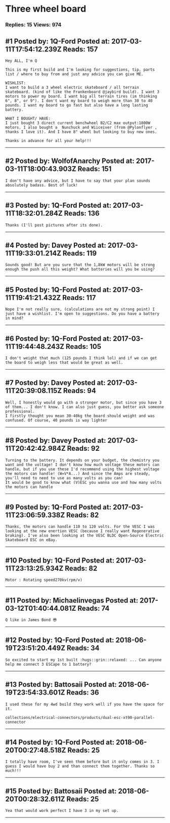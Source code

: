 # Three wheel board

### Replies: 15 Views: 974

## \#1 Posted by: 1Q-Ford Posted at: 2017-03-11T17:54:12.239Z Reads: 157

```
Hey ALL, I'm Q

This is my first build and I'm looking for suggestions, tip, parts list / where to buy from and just any advice you can give ME. 

WISHLIST: 
I want to build a 3 wheel electric skateboard / all terrain skateboard. (kind of like the Frankenboard @jaybird build). I want 3 motors to power my board. I want big all terrain tires (im thinking 6", 8", or 9"). I don't want my board to weigh more than 30 to 40 pounds. I want my board to go fast but also have a long lasting battery.

WHAT I BOUGHT/ HAVE:
I just bought 3 direct current benchwheel B2/C2 max output:1800W motors. I also bought a  Nunchuck and Wiiceiver (from @Pylonflyer , thanks I love it). And I have 8" wheel but looking to buy new ones.

Thanks in advance for all your help!!!
```

---
## \#2 Posted by: WolfofAnarchy Posted at: 2017-03-11T18:00:43.903Z Reads: 151

```
I don't have any advice, but I have to say that your plan sounds absolutely badass. Best of luck!
```

---
## \#3 Posted by: 1Q-Ford Posted at: 2017-03-11T18:32:01.284Z Reads: 136

```
Thanks (I'll post pictures after its done).
```

---
## \#4 Posted by: Davey Posted at: 2017-03-11T19:33:01.214Z Reads: 119

```
Sounds good! But are you sure that the 1,8kW motors will be strong enough the push all this weight? What batteries will you be using?
```

---
## \#5 Posted by: 1Q-Ford Posted at: 2017-03-11T19:41:21.432Z Reads: 117

```
Nope I'm not really sure, (calculations are not my strong point) I just have a wishlist. I'm open to suggestions. Do you have a battery in mind?
```

---
## \#6 Posted by: 1Q-Ford Posted at: 2017-03-11T19:44:48.243Z Reads: 105

```
I don't weight that much (125 pounds I think lol) and if we can get the board to weigh less that would be great as well.
```

---
## \#7 Posted by: Davey Posted at: 2017-03-11T20:39:08.115Z Reads: 94

```
Well, I honestly would go with a stronger motor, but since you have 3 of them... I don't know. I can also just guess, you better ask someone professional. 
I firstly thought you mean 30-40kg the board should weight and was confused. Of course, 40 pounds is way lighter
```

---
## \#8 Posted by: Davey Posted at: 2017-03-11T20:42:42.984Z Reads: 92

```
Turning to the battery. It depends on your budget, the chemistry you want and the voltage! I don't know how much voltage these motors can handle, but if you use these I'd recommend using the highest voltage the motors can handle! (W=V*A...) And since the Amps are steady, you'll need to need to use as many volts as you can!
It would be good to know what (V)ESC you wanna use and how many volts the motors can handle
```

---
## \#9 Posted by: 1Q-Ford Posted at: 2017-03-11T23:06:59.338Z Reads: 82

```
Thanks, the motors can handle 110 to 120 volts. For the VESC I was looking at the new enertion VESC (because I really want Regenerative braking). I've also been looking at the VESC BLDC Open-Source Electric Skateboard ESC on eBay.
```

---
## \#10 Posted by: 1Q-Ford Posted at: 2017-03-11T23:13:25.934Z Reads: 82

```
Motor : Rotating speed270kv(rpm/v)
```

---
## \#11 Posted by: Michaelinvegas Posted at: 2017-03-12T01:40:44.081Z Reads: 74

```
Q like in James Bond 😎
```

---
## \#12 Posted by: 1Q-Ford Posted at: 2018-06-19T23:51:20.449Z Reads: 34

```
So excited to start my 1st built :hugs::grin::relaxed: ... Can anyone help me connect 3 ESCape to 1 battery?
```

---
## \#13 Posted by: Battosaii Posted at: 2018-06-19T23:54:33.601Z Reads: 36

```
I used these for my 4wd build they work well if you have the space for it. 

collections/electrical-connectors/products/dual-esc-xt90-parallel-connector
```

---
## \#14 Posted by: 1Q-Ford Posted at: 2018-06-20T00:27:48.518Z Reads: 25

```
I totally have room, I've seen them before but it only comes in 3. I guess I would have buy 2 and than connect them together. Thanks so much!!!
```

---
## \#15 Posted by: Battosaii Posted at: 2018-06-20T00:28:32.611Z Reads: 25

```
Yea that would work perfect I have 3 in my set up.
```

---
